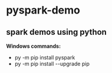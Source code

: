 # pyspark-demo
## spark demos using python
**Windows commands:**
+ py -m pip install pyspark
+ py -m pip install --upgrade pip
